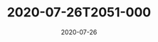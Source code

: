 ---
date: 2020-07-26
title: 2020-07-26T2051-000
hero: 2020/2020-07-26T2051-000.jpeg

# briefly describe the image…
alt: ''

# insert the closed caption text after the three-dash break…
# (include line-breaks, punctuation, and capitalization)
---